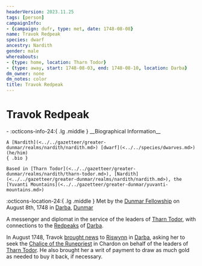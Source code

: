 ```yaml
---
headerVersion: 2023.11.25
tags: [person]
campaignInfo:
- {campaign: dufr, type: met, date: 1748-08-08}
name: Travok Redpeak
species: dwarf
ancestry: Nardith
gender: male
whereabouts:
- {type: home, location: Tharn Todor}
- {type: away, start: 1748-08-03, end: 1748-08-10, location: Darba}
dm_owner: none
dm_notes: color
title: Travok Redpeak
---
```

# Travok Redpeak
<div class="grid cards ext-narrow-margin ext-one-column" markdown>
- :octicons-info-24:{ .lg .middle } __Biographical Information__

    A [Nardith](<../../gazetteer/greater-dunmar/realms/nardith/nardith.md>) [dwarf](<../../species/dwarves.md>) (he/him)  
    { .bio }

    Based in [Tharn Todor](<../../gazetteer/greater-dunmar/realms/nardith/tharn-todor.md>), [Nardith](<../../gazetteer/greater-dunmar/realms/nardith/nardith.md>), the [Yuvanti Mountains](<../../gazetteer/greater-dunmar/yuvanti-mountains.md>)
</div>



:octicons-location-24:{ .lg .middle } Met by the [Dunmar Fellowship](<../pcs/dunmar-fellowship/dunmar-fellowship.md>) on August 8th, 1748 in [Darba](<../../gazetteer/greater-dunmar/realms/dunmar/coastal-dunmar/darba/darba.md>), [Dunmar](<../../gazetteer/greater-dunmar/realms/dunmar/dunmar.md>)  


A messenger and diplomat in the service of the leaders of [Tharn Todor](<../../gazetteer/greater-dunmar/realms/nardith/tharn-todor.md>), with connections to the [Redpeaks](<../../groups/dwarven-clans/redpeaks.md>) of [Darba](<../../gazetteer/greater-dunmar/realms/dunmar/coastal-dunmar/darba/darba.md>). 


In August 1748, Travok [brought news](<../../campaigns/dunmari-frontier-campaign/session-notes/session-46-dufr.md>) to [Riswynn](<../pcs/dunmar-fellowship/riswynn.md>) in [Darba](<../../gazetteer/greater-dunmar/realms/dunmar/coastal-dunmar/darba/darba.md>), asking her to seek the [Chalice of the Runepriest](<../../things/artifacts-of-power/chalice-of-the-runepriest.md>) in Chardon on behalf of the leaders of [Tharn Todor](<../../gazetteer/greater-dunmar/realms/nardith/tharn-todor.md>). He also brought her a writ of payment to draw as much gold as needed to buy it back, if necessary.
